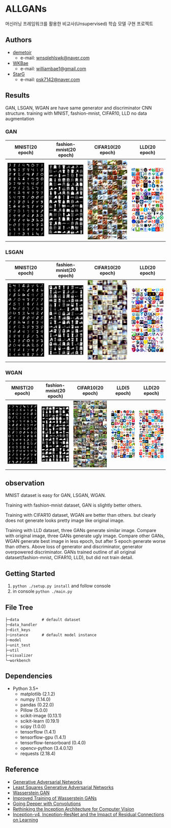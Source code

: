 # ALLGANs

머신러닝 프레임워크를 활용한 비교사(Unsupervised) 학습 모델 구현 프로젝트

## Authors

- [demetoir](https://github.com/demetoir)
  - e-mail: wnsqlehlswk@naver.com
- [WKBae](https://github.com/WKBae)
  - e-mail: williambae1@gmail.com
- [StarG](https://github.com/psk7142)
  - e-mail: psk7142@naver.com

## Results

GAN, LSGAN, WGAN are have same generator and discriminator CNN structure.
training with MNIST, fashion-mnist, CIFAR10, LLD
no data augmentation

### GAN

| MNIST(20 epoch)                    | fashion-mnist(20 epoch)                    | CIFAR10(20 epoch)                    | LLD(20 epoch)                    |
| ---------------------------------- | ------------------------------------------ | ------------------------------------ | -------------------------------- |
| ![](./result_images/GAN-MNIST.png) | ![](./result_images/GAN-fashion_mnist.png) | ![](./result_images/GAN-CIFAR10.png) | ![](./result_images/GAN-LLD.png) |

### LSGAN

| MNIST(20 epoch)                      | fashion-mnist(20 epoch)                      | CIFAR10(20 epoch)                      | LLD(20 epoch)                      |
| ------------------------------------ | -------------------------------------------- | -------------------------------------- | ---------------------------------- |
| ![](./result_images/LSGAN-MNIST.png) | ![](./result_images/LSGAN-fashion_mnist.png) | ![](./result_images/LSGAN-CIFAR10.png) | ![](./result_images/LSGAN-LLD.png) |


### WGAN

| MNIST(20 epoch)                     | fashion-mnist(20 epoch)                     | CIFAR10(20 epoch)                     | LLD(5 epoch)                               |LLD(20 epoch)                     |
| ----------------------------------- | ------------------------------------------- | ------------------------------------- | ------------------------------------------ |----------------------------------|
| ![](./result_images/WGAN-MNIST.png) | ![](./result_images/WGAN-fashion_mnist.png) | ![](./result_images/WGAN-CIFAR10.png) | ![](./result_images/WGAN-LLD_35000iter.png)| ![](./result_images/WGAN-LLD.png)|

## observation

MNIST dataset is easy for GAN, LSGAN, WGAN.

Training with fashion-mnist dataset, GAN is slightly better others.

Training with CIFAR10 dataset, WGAN are better than others. but clearly does not generate looks pretty image like original image.

Training with LLD dataset, three GANs generate similar image.
Compare with original image, three GANs generate ugly image.
Compare other GANs, WGAN generate best image in less epoch, but after 5 epoch generate worse than others.
Above loss of generator and discriminator, generator overpowered discriminator.
GANs trained outline of all original dataset(fashion-mnist, CIFAR10, LLD), but did not train detail.







## Getting Started

1. `python ./setup.py install` and follow console
2. in console `python ./main.py`

## File Tree

```terminal
├─data          # default dataset
├─data_handler
├─dict_keys
├─instance      # default model instance
├─model
├─unit_test
├─util
├─visualizer
└─workbench
```

## Dependencies

- Python 3.5+
  - matplotlib (2.1.2)
  - numpy (1.14.0)
  - pandas (0.22.0)
  - Pillow (5.0.0)
  - scikit-image (0.13.1)
  - scikit-learn (0.19.1)
  - scipy (1.0.0)
  - tensorflow (1.4.1)
  - tensorflow-gpu (1.4.1)
  - tensorflow-tensorboard (0.4.0)
  - opencv-python (3.4.0.12)
  - requests (2.18.4)

## Reference

- [Generative Adversarial Networks](https://arxiv.org/abs/1406.2661)
- [Least Squares Generative Adversarial Networks](https://arxiv.org/abs/1611.04076)
- [Wasserstein GAN](https://arxiv.org/abs/1701.07875)
- [Improved Training of Wasserstein GANs](https://arxiv.org/abs/1704.00028)
- [Going Deeper with Convolutions](https://arxiv.org/abs/1409.4842)
- [Rethinking the Inception Architecture for Computer Vision](https://arxiv.org/abs/1512.00567)
- [Inception-v4, Inception-ResNet and the Impact of Residual Connections on Learning](https://arxiv.org/abs/1602.07261)
